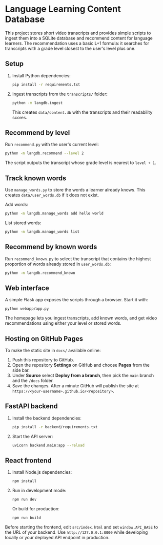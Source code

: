# Language Learning Content Database

This project stores short video transcripts and provides simple scripts to ingest them into a SQLite database and recommend content for language learners. The recommendation uses a basic L+1 formula: it searches for transcripts with a grade level closest to the user's level plus one.

## Setup

1. Install Python dependencies:
   ```bash
   pip install -r requirements.txt
   ```
2. Ingest transcripts from the `transcripts/` folder:
   ```bash
   python -m langdb.ingest
   ```
   This creates `data/content.db` with the transcripts and their readability scores.

## Recommend by level

Run `recommend.py` with the user's current level:

```bash
python -m langdb.recommend --level 2
```

The script outputs the transcript whose grade level is nearest to `level + 1`.

## Track known words

Use `manage_words.py` to store the words a learner already knows. This creates
`data/user_words.db` if it does not exist.

Add words:

```bash
python -m langdb.manage_words add hello world
```

List stored words:

```bash
python -m langdb.manage_words list
```

## Recommend by known words

Run `recommend_known.py` to select the transcript that contains the highest
proportion of words already stored in `user_words.db`:

```bash
python -m langdb.recommend_known
```

## Web interface

A simple Flask app exposes the scripts through a browser. Start it with:

```bash
python webapp/app.py
```

The homepage lets you ingest transcripts, add known words, and get video recommendations using either your level or stored words.

## Hosting on GitHub Pages

To make the static site in `docs/` available online:
1. Push this repository to GitHub.
2. Open the repository **Settings** on GitHub and choose **Pages** from the side bar.
3. Under **Source** select **Deploy from a branch**, then pick the `main` branch and the `/docs` folder.
4. Save the changes. After a minute GitHub will publish the site at `https://<your-username>.github.io/<repository>`.

## FastAPI backend

1. Install the backend dependencies:
   ```bash
   pip install -r backend/requirements.txt
   ```
2. Start the API server:
   ```bash
   uvicorn backend.main:app --reload
   ```

## React frontend

1. Install Node.js dependencies:
   ```bash
   npm install
   ```
2. Run in development mode:
   ```bash
   npm run dev
   ```
   Or build for production:
   ```bash
   npm run build
   ```

Before starting the frontend, edit `src/index.html` and set `window.API_BASE` to the URL of your backend. Use `http://127.0.0.1:8000` while developing locally or your deployed API endpoint in production.

